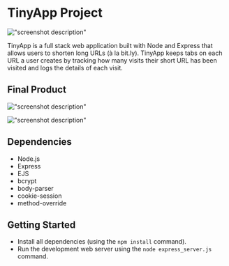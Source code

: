 # TinyApp Project

!["screenshot description"](https://github.com/rancewcampbell/tinyApp/blob/master/docs/home_page.png?raw=true)

TinyApp is a full stack web application built with Node and Express that allows users to shorten long URLs (à la bit.ly). TinyApp keeps tabs on each URL a user creates by tracking how many visits their short URL has been visited and logs the details of each visit.

## Final Product

!["screenshot description"](https://github.com/rancewcampbell/tinyApp/blob/master/docs/my_urls.png?raw=true)

!["screenshot description"](https://github.com/rancewcampbell/tinyApp/blob/master/docs/short_url_info.png?raw=true)

## Dependencies

- Node.js
- Express
- EJS
- bcrypt
- body-parser
- cookie-session
- method-override

## Getting Started

- Install all dependencies (using the `npm install` command).
- Run the development web server using the `node express_server.js` command.